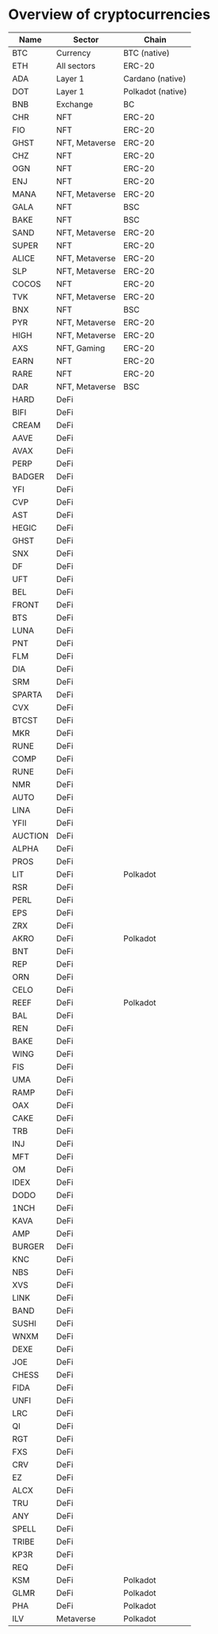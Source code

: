 # Overview of cryptocurrencies

| Name  | Sector         | Chain
| ----- |--------------- | -----
| BTC   | Currency       | BTC (native)
| ETH   | All sectors    | ERC-20
| ADA   | Layer 1        | Cardano (native)
| DOT   | Layer 1        | Polkadot (native)
| BNB   | Exchange       | BC
| CHR   | NFT            | ERC-20
| FIO   | NFT            | ERC-20
| GHST  | NFT, Metaverse | ERC-20
| CHZ   | NFT            | ERC-20
| OGN   | NFT            | ERC-20
| ENJ   | NFT            | ERC-20
| MANA  | NFT, Metaverse | ERC-20
| GALA  | NFT            | BSC
| BAKE  | NFT            | BSC
| SAND  | NFT, Metaverse | ERC-20
| SUPER | NFT            | ERC-20
| ALICE | NFT, Metaverse | ERC-20
| SLP   | NFT, Metaverse | ERC-20
| COCOS | NFT            | ERC-20
| TVK   | NFT, Metaverse | ERC-20
| BNX   | NFT            | BSC
| PYR   | NFT, Metaverse | ERC-20
| HIGH  | NFT, Metaverse | ERC-20
| AXS   | NFT, Gaming    | ERC-20
| EARN  | NFT            | ERC-20
| RARE  | NFT            | ERC-20
| DAR   | NFT, Metaverse | BSC
| HARD  | DeFi           | 
| BIFI  | DeFi           | 
| CREAM | DeFi           | 
| AAVE  | DeFi           | 
| AVAX  | DeFi           | 
| PERP  | DeFi           | 
| BADGER| DeFi           | 
| YFI   | DeFi           | 
| CVP   | DeFi           | 
| AST   | DeFi           | 
| HEGIC | DeFi           | 
| GHST  | DeFi           | 
| SNX   | DeFi           | 
| DF    | DeFi           | 
| UFT   | DeFi           | 
| BEL   | DeFi           | 
| FRONT | DeFi           | 
| BTS   | DeFi           | 
| LUNA  | DeFi           | 
| PNT   | DeFi           | 
| FLM   | DeFi           | 
| DIA   | DeFi           | 
| SRM   | DeFi           | 
| SPARTA| DeFi           | 
| CVX   | DeFi           | 
| BTCST | DeFi           | 
| MKR   | DeFi           | 
| RUNE  | DeFi           | 
| COMP  | DeFi           | 
| RUNE  | DeFi           | 
| NMR   | DeFi           | 
| AUTO  | DeFi           | 
| LINA  | DeFi           | 
| YFII  | DeFi           | 
|AUCTION| DeFi           | 
| ALPHA | DeFi           | 
| PROS  | DeFi           | 
| LIT   | DeFi           | Polkadot
| RSR   | DeFi           | 
| PERL  | DeFi           | 
| EPS   | DeFi           | 
| ZRX   | DeFi           | 
| AKRO  | DeFi           | Polkadot
| BNT   | DeFi           | 
| REP   | DeFi           | 
| ORN   | DeFi           | 
| CELO  | DeFi           | 
| REEF  | DeFi           | Polkadot
| BAL   | DeFi           | 
| REN   | DeFi           | 
| BAKE  | DeFi           | 
| WING  | DeFi           | 
| FIS   | DeFi           | 
| UMA   | DeFi           | 
| RAMP  | DeFi           | 
| OAX   | DeFi           | 
| CAKE  | DeFi           | 
| TRB   | DeFi           | 
| INJ   | DeFi           | 
| MFT   | DeFi           | 
| OM    | DeFi           | 
| IDEX  | DeFi           | 
| DODO  | DeFi           | 
| 1NCH  | DeFi           | 
| KAVA  | DeFi           | 
| AMP   | DeFi           | 
| BURGER| DeFi           | 
| KNC   | DeFi           | 
| NBS   | DeFi           | 
| XVS   | DeFi           | 
| LINK  | DeFi           | 
| BAND  | DeFi           | 
| SUSHI | DeFi           | 
| WNXM  | DeFi           | 
| DEXE  | DeFi           | 
| JOE   | DeFi           | 
| CHESS | DeFi           | 
| FIDA  | DeFi           | 
| UNFI  | DeFi           | 
| LRC   | DeFi           | 
| QI    | DeFi           | 
| RGT   | DeFi           | 
| FXS   | DeFi           | 
| CRV   | DeFi           | 
| EZ    | DeFi           | 
| ALCX  | DeFi           | 
| TRU   | DeFi           | 
| ANY   | DeFi           | 
| SPELL | DeFi           | 
| TRIBE | DeFi           | 
| KP3R  | DeFi           | 
| REQ   | DeFi           | 
| KSM   | DeFi           | Polkadot
| GLMR  | DeFi           | Polkadot
| PHA   | DeFi           | Polkadot
| ILV   | Metaverse      | Polkadot